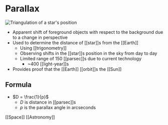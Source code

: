 # Parallax

![Triangulation of a star's position](/assets/second-brain/2020-09-11-08-19-29.png)

- Apparent shift of foreground objects with respect to the background due to a change in perspective
- Used to determine the distance of [[star]]s from the [[Earth]]
  - Using [[trigonometry]]
  - Observing shifts in the [[star]]s position in the sky from day to day
  - Limited range of 150 [[parsec]]s due to current technology
    - ~400 [[light-year]]s
- Provides proof that the [[Earth]] [[orbit]]s the [[Sun]]

## Formula

- $D = \frac{1}{p}$
  - $D$ is distance in [[parsec]]s
  - $p$ is the parallax angle in arcseconds

[[Space]] [[Astronomy]]

